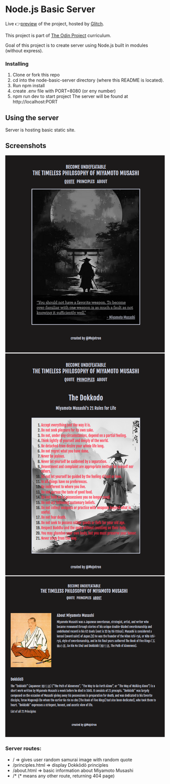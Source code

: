 # Node.js Basic Server

Live 👉[preview](https://alabaster-invincible-zenobia.glitch.me/) of the project, hosted by [Glitch](https://glitch.com/).

This project is part of [The Odin Project](https://www.theodinproject.com/lessons/nodejs-basic-informational-site) curriculum.

Goal of this project is to create server using Node.js built in modules (without express).

### Installing

1. Clone or fork this repo
2. cd into the node-basic-server directory (where this README is located).
3. Run npm install
4. create .env file with PORT=8080 (or eny number)
5. npm run dev to start project The server will be found at http://localhost:PORT

## Using the server

Server is hosting basic static site.

## Screenshots

![Home page.](/public/screenshots/screenshot-index.png "This is a sample image.")
![Home page.](/public/screenshots/screenshot-principles.png "This is a sample image.")
![Home page.](/public/screenshots/screenshot-about.png "This is a sample image.")

### Server routes:

- / => gives user random samurai image with random quote
- /principles.html => display Dokkōdō principles
- /about.html => basic information about Miyamoto Musashi
- /\* (\* means any other route, returning 404 page)
